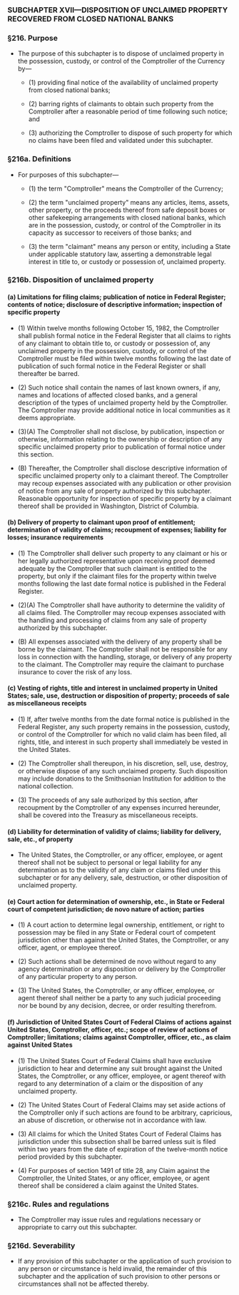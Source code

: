 ### SUBCHAPTER XVII—DISPOSITION OF UNCLAIMED PROPERTY RECOVERED FROM CLOSED NATIONAL BANKS

### §216. Purpose
* The purpose of this subchapter is to dispose of unclaimed property in the possession, custody, or control of the Comptroller of the Currency by—

  * (1) providing final notice of the availability of unclaimed property from closed national banks;

  * (2) barring rights of claimants to obtain such property from the Comptroller after a reasonable period of time following such notice; and

  * (3) authorizing the Comptroller to dispose of such property for which no claims have been filed and validated under this subchapter.

### §216a. Definitions
* For purposes of this subchapter—

  * (1) the term "Comptroller" means the Comptroller of the Currency;

  * (2) the term "unclaimed property" means any articles, items, assets, other property, or the proceeds thereof from safe deposit boxes or other safekeeping arrangements with closed national banks, which are in the possession, custody, or control of the Comptroller in its capacity as successor to receivers of those banks; and

  * (3) the term "claimant" means any person or entity, including a State under applicable statutory law, asserting a demonstrable legal interest in title to, or custody or possession of, unclaimed property.

### §216b. Disposition of unclaimed property
#### (a) Limitations for filing claims; publication of notice in Federal Register; contents of notice; disclosure of descriptive information; inspection of specific property
* (1) Within twelve months following October 15, 1982, the Comptroller shall publish formal notice in the Federal Register that all claims to rights of any claimant to obtain title to, or custody or possession of, any unclaimed property in the possession, custody, or control of the Comptroller must be filed within twelve months following the last date of publication of such formal notice in the Federal Register or shall thereafter be barred.

* (2) Such notice shall contain the names of last known owners, if any, names and locations of affected closed banks, and a general description of the types of unclaimed property held by the Comptroller. The Comptroller may provide additional notice in local communities as it deems appropriate.

* (3)(A) The Comptroller shall not disclose, by publication, inspection or otherwise, information relating to the ownership or description of any specific unclaimed property prior to publication of formal notice under this section.

* (B) Thereafter, the Comptroller shall disclose descriptive information of specific unclaimed property only to a claimant thereof. The Comptroller may recoup expenses associated with any publication or other provision of notice from any sale of property authorized by this subchapter. Reasonable opportunity for inspection of specific property by a claimant thereof shall be provided in Washington, District of Columbia.

#### (b) Delivery of property to claimant upon proof of entitlement; determination of validity of claims; recoupment of expenses; liability for losses; insurance requirements
* (1) The Comptroller shall deliver such property to any claimant or his or her legally authorized representative upon receiving proof deemed adequate by the Comptroller that such claimant is entitled to the property, but only if the claimant files for the property within twelve months following the last date formal notice is published in the Federal Register.

* (2)(A) The Comptroller shall have authority to determine the validity of all claims filed. The Comptroller may recoup expenses associated with the handling and processing of claims from any sale of property authorized by this subchapter.

* (B) All expenses associated with the delivery of any property shall be borne by the claimant. The Comptroller shall not be responsible for any loss in connection with the handling, storage, or delivery of any property to the claimant. The Comptroller may require the claimant to purchase insurance to cover the risk of any loss.

#### (c) Vesting of rights, title and interest in unclaimed property in United States; sale, use, destruction or disposition of property; proceeds of sale as miscellaneous receipts
* (1) If, after twelve months from the date formal notice is published in the Federal Register, any such property remains in the possession, custody, or control of the Comptroller for which no valid claim has been filed, all rights, title, and interest in such property shall immediately be vested in the United States.

* (2) The Comptroller shall thereupon, in his discretion, sell, use, destroy, or otherwise dispose of any such unclaimed property. Such disposition may include donations to the Smithsonian Institution for addition to the national collection.

* (3) The proceeds of any sale authorized by this section, after recoupment by the Comptroller of any expenses incurred hereunder, shall be covered into the Treasury as miscellaneous receipts.

#### (d) Liability for determination of validity of claims; liability for delivery, sale, etc., of property
* The United States, the Comptroller, or any officer, employee, or agent thereof shall not be subject to personal or legal liability for any determination as to the validity of any claim or claims filed under this subchapter or for any delivery, sale, destruction, or other disposition of unclaimed property.

#### (e) Court action for determination of ownership, etc., in State or Federal court of competent jurisdiction; de novo nature of action; parties
* (1) A court action to determine legal ownership, entitlement, or right to possession may be filed in any State or Federal court of competent jurisdiction other than against the United States, the Comptroller, or any officer, agent, or employee thereof.

* (2) Such actions shall be determined de novo without regard to any agency determination or any disposition or delivery by the Comptroller of any particular property to any person.

* (3) The United States, the Comptroller, or any officer, employee, or agent thereof shall neither be a party to any such judicial proceeding nor be bound by any decision, decree, or order resulting therefrom.

#### (f) Jurisdiction of United States Court of Federal Claims of actions against United States, Comptroller, officer, etc.; scope of review of actions of Comptroller; limitations; claims against Comptroller, officer, etc., as claim against United States
* (1) The United States Court of Federal Claims shall have exclusive jurisdiction to hear and determine any suit brought against the United States, the Comptroller, or any officer, employee, or agent thereof with regard to any determination of a claim or the disposition of any unclaimed property.

* (2) The United States Court of Federal Claims may set aside actions of the Comptroller only if such actions are found to be arbitrary, capricious, an abuse of discretion, or otherwise not in accordance with law.

* (3) All claims for which the United States Court of Federal Claims has jurisdiction under this subsection shall be barred unless suit is filed within two years from the date of expiration of the twelve-month notice period provided by this subchapter.

* (4) For purposes of section 1491 of title 28, any Claim against the Comptroller, the United States, or any officer, employee, or agent thereof shall be considered a claim against the United States.

### §216c. Rules and regulations
* The Comptroller may issue rules and regulations necessary or appropriate to carry out this subchapter.

### §216d. Severability
* If any provision of this subchapter or the application of such provision to any person or circumstance is held invalid, the remainder of this subchapter and the application of such provision to other persons or circumstances shall not be affected thereby.
